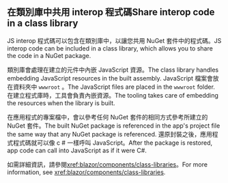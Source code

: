 ## <a name="share-interop-code-in-a-class-library"></a><span data-ttu-id="29aa8-101">在類別庫中共用 interop 程式碼</span><span class="sxs-lookup"><span data-stu-id="29aa8-101">Share interop code in a class library</span></span>

<span data-ttu-id="29aa8-102">JS interop 程式碼可以包含在類別庫中，以讓您共用 NuGet 套件中的程式碼。</span><span class="sxs-lookup"><span data-stu-id="29aa8-102">JS interop code can be included in a class library, which allows you to share the code in a NuGet package.</span></span>

<span data-ttu-id="29aa8-103">類別庫會處理在建立的元件中內嵌 JavaScript 資源。</span><span class="sxs-lookup"><span data-stu-id="29aa8-103">The class library handles embedding JavaScript resources in the built assembly.</span></span> <span data-ttu-id="29aa8-104">JavaScript 檔案會放在資料夾中 `wwwroot` 。</span><span class="sxs-lookup"><span data-stu-id="29aa8-104">The JavaScript files are placed in the `wwwroot` folder.</span></span> <span data-ttu-id="29aa8-105">在建立程式庫時，工具會負責內嵌資源。</span><span class="sxs-lookup"><span data-stu-id="29aa8-105">The tooling takes care of embedding the resources when the library is built.</span></span>

<span data-ttu-id="29aa8-106">在應用程式的專案檔中，會以參考任何 NuGet 套件的相同方式參考所建立的 NuGet 套件。</span><span class="sxs-lookup"><span data-stu-id="29aa8-106">The built NuGet package is referenced in the app's project file the same way that any NuGet package is referenced.</span></span> <span data-ttu-id="29aa8-107">還原封裝之後，應用程式程式碼就可以像 c # 一樣呼叫 JavaScript。</span><span class="sxs-lookup"><span data-stu-id="29aa8-107">After the package is restored, app code can call into JavaScript as if it were C#.</span></span>

<span data-ttu-id="29aa8-108">如需詳細資訊，請參閱<xref:blazor/components/class-libraries>。</span><span class="sxs-lookup"><span data-stu-id="29aa8-108">For more information, see <xref:blazor/components/class-libraries>.</span></span>
